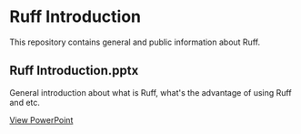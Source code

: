 # Ruff Introduction
This repository contains general and public information about Ruff.
## Ruff Introduction.pptx
General introduction about what is Ruff, what's the advantage of using Ruff and etc.

[View PowerPoint](Ruff%20Introduction.pptx?raw=true)
